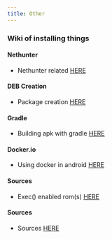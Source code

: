 ```yaml
---
title: Other
---
```


### Wiki of installing things
#### Nethunter
* Nethunter related [HERE](https://pwn-term.github.io/other/nethunter/default.html)

#### DEB Creation
* Package creation [HERE](https://pwn-term.github.io/other/package-creation/default.html)

#### Gradle
* Building apk with gradle [HERE](https://pwn-term.github.io/other/gradle-apk/default.html)

#### Docker.io
* Using docker in android [HERE](https://pwn-term.github.io/other/docker/default.html)

#### Sources
* Exec() enabled rom(s) [HERE](https://pwn-term.github.io/other/exec-roms/default.html)

#### Sources
* Sources [HERE](https://pwn-term.github.io/other/sources/default.html)

